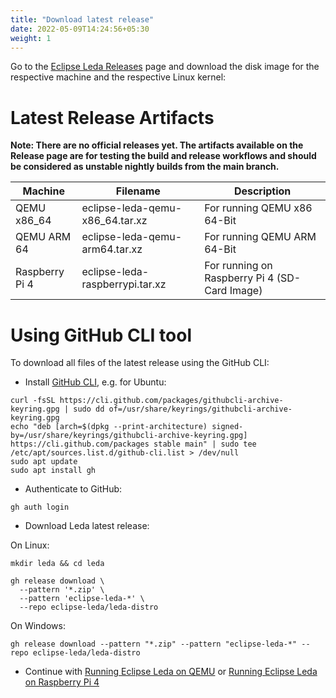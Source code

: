 ```yaml
---
title: "Download latest release"
date: 2022-05-09T14:24:56+05:30
weight: 1
---
```


Go to the [Eclipse Leda Releases](https://github.com/eclipse-leda/leda-distro/releases) page and download the disk image for the respective machine and the respective Linux kernel:

# Latest Release Artifacts

**Note: There are no official releases yet. The artifacts available on the Release page are for testing the build and release workflows and should be considered as unstable nightly builds from the main branch.**

| Machine | Filename | Description |
| ------- | -------- | ----------- |
| QEMU x86_64 | eclipse-leda-qemu-x86_64.tar.xz | For running QEMU x86 64-Bit |
| QEMU ARM 64 | eclipse-leda-qemu-arm64.tar.xz | For running QEMU ARM 64-Bit |
| Raspberry Pi 4 | eclipse-leda-raspberrypi.tar.xz | For running on Raspberry Pi 4 (SD-Card Image) |

# Using GitHub CLI tool

To download all files of the latest release using the GitHub CLI:
- Install [GitHub CLI](https://github.com/cli/cli), e.g. for Ubuntu:
```
curl -fsSL https://cli.github.com/packages/githubcli-archive-keyring.gpg | sudo dd of=/usr/share/keyrings/githubcli-archive-keyring.gpg
echo "deb [arch=$(dpkg --print-architecture) signed-by=/usr/share/keyrings/githubcli-archive-keyring.gpg] https://cli.github.com/packages stable main" | sudo tee /etc/apt/sources.list.d/github-cli.list > /dev/null
sudo apt update
sudo apt install gh
```
- Authenticate to GitHub:
```
gh auth login
```
- Download Leda latest release:

On Linux:
```
mkdir leda && cd leda

gh release download \
  --pattern '*.zip' \
  --pattern 'eclipse-leda-*' \
  --repo eclipse-leda/leda-distro
```

On Windows:
```
gh release download --pattern "*.zip" --pattern "eclipse-leda-*" --repo eclipse-leda/leda-distro
```

- Continue with [Running Eclipse Leda on QEMU](/leda/docs/general-usage/running-qemu/) or [Running Eclipse Leda on Raspberry Pi 4](/leda/docs/general-usage/raspberry-pi/)
